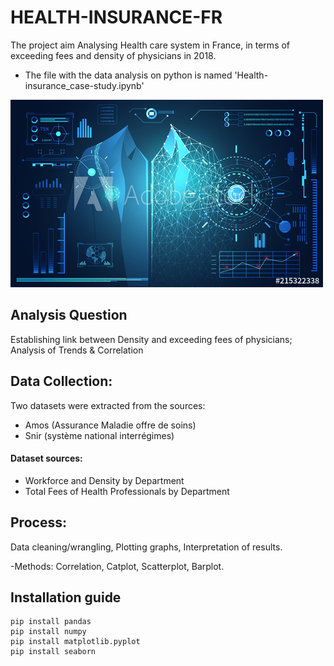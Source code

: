 # HEALTH-INSURANCE-FR
The project aim Analysing Health care system in France, in terms of exceeding fees and density of physicians in 2018.
- The file with the data analysis on python is named 'Health-insurance_case-study.ipynb'

<p align-"center">
<img src="./image.jpg" alt="Health Insurance Analytics" width="500">
</p>                                                     
                                                      
## Analysis Question 
Establishing link between Density and exceeding fees of physicians; Analysis of Trends & Correlation

## Data Collection:
Two datasets were extracted from the sources: 
- Amos (Assurance Maladie offre de soins)
- Snir (système national interrégimes)

#### Dataset sources:
- Workforce and Density by Department
- Total Fees of Health Professionals by Department

## Process:
Data cleaning/wrangling, Plotting graphs, Interpretation of results. <Python>

-Methods: Correlation, Catplot, Scatterplot, Barplot.


##  Installation guide
```
pip install pandas
pip install numpy
pip install matplotlib.pyplot
pip install seaborn
```

